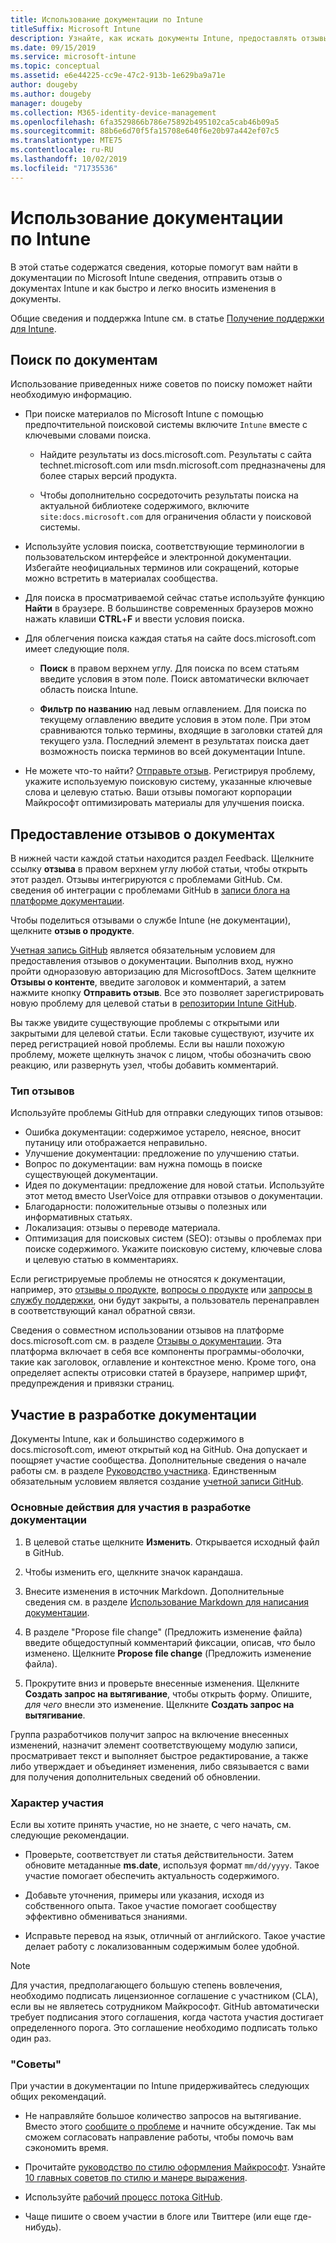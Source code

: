 ```yaml
---
title: Использование документации по Intune
titleSuffix: Microsoft Intune
description: Узнайте, как искать документы Intune, предоставлять отзывы о документах и участвовать в документах.
ms.date: 09/15/2019
ms.service: microsoft-intune
ms.topic: conceptual
ms.assetid: e6e44225-cc9e-47c2-913b-1e629ba9a71e
author: dougeby
ms.author: dougeby
manager: dougeby
ms.collection: M365-identity-device-management
ms.openlocfilehash: 6fa3529866b786e75892b495102ca5cab46b09a5
ms.sourcegitcommit: 88b6e6d70f5fa15708e640f6e20b97a442ef07c5
ms.translationtype: MTE75
ms.contentlocale: ru-RU
ms.lasthandoff: 10/02/2019
ms.locfileid: "71735536"
---
```

# <a name="using-the-intune-docs"></a>Использование документации по Intune

В этой статье содержатся сведения, которые помогут вам найти в документации по Microsoft Intune сведения, отправить отзыв о документах Intune и как быстро и легко вносить изменения в документы.

Общие сведения и поддержка Intune см. в статье [Получение поддержки для Intune](../get-support.md).

## <a name="search-the-docs"></a>Поиск по документам

 Использование приведенных ниже советов по поиску поможет найти необходимую информацию.  

- При поиске материалов по Microsoft Intune с помощью предпочтительной поисковой системы включите `Intune` вместе с ключевыми словами поиска.  

  - Найдите результаты из docs.microsoft.com. Результаты с сайта technet.microsoft.com или msdn.microsoft.com предназначены для более старых версий продукта.  

  - Чтобы дополнительно сосредоточить результаты поиска на актуальной библиотеке содержимого, включите `site:docs.microsoft.com` для ограничения области у поисковой системы.  

- Используйте условия поиска, соответствующие терминологии в пользовательском интерфейсе и электронной документации. Избегайте неофициальных терминов или сокращений, которые можно встретить в материалах сообщества.

- Для поиска в просматриваемой сейчас статье используйте функцию **Найти** в браузере. В большинстве современных браузеров можно нажать клавиши **CTRL**+**F** и ввести условия поиска.  

- Для облегчения поиска каждая статья на сайте docs.microsoft.com имеет следующие поля.  

  - **Поиск** в правом верхнем углу. Для поиска по всем статьям введите условия в этом поле. Поиск автоматически включает область поиска Intune.

  - **Фильтр по названию** над левым оглавлением. Для поиска по текущему оглавлению введите условия в этом поле. При этом сравниваются только термины, входящие в заголовки статей для текущего узла. Последний элемент в результатах поиска дает возможность поиска терминов во всей документации Intune.

- Не можете что-то найти? [Отправьте отзыв](#provide-doc-feedback). Регистрируя проблему, укажите используемую поисковую систему, указанные ключевые слова и целевую статью. Ваши отзывы помогают корпорации Майкрософт оптимизировать материалы для улучшения поиска.  

## <a name="provide-doc-feedback"></a>Предоставление отзывов о документах

В нижней части каждой статьи находится раздел Feedback. Щелкните ссылку **отзыва** в правом верхнем углу любой статьи, чтобы открыть этот раздел. Отзывы интегрируются с проблемами GitHub. См. сведения об интеграции с проблемами GitHub в [записи блога на платформе документации](https://docs.microsoft.com/teamblog/a-new-feedback-system-is-coming-to-docs).

Чтобы поделиться отзывами о службе Intune (не документации), щелкните **отзыв о продукте**.

[Учетная запись GitHub](https://github.com/join) является обязательным условием для предоставления отзывов о документации. Выполнив вход, нужно пройти одноразовую авторизацию для MicrosoftDocs. Затем щелкните **Отзывы о контенте**, введите заголовок и комментарий, а затем нажмите кнопку **Отправить отзыв**. Все это позволяет зарегистрировать новую проблему для целевой статьи в [репозитории Intune GitHub](https://github.com/MicrosoftDocs/intunedocs/issues).

Вы также увидите существующие проблемы с открытыми или закрытыми для целевой статьи. Если таковые существуют, изучите их перед регистрацией новой проблемы. Если вы нашли похожую проблему, можете щелкнуть значок с лицом, чтобы обозначить свою реакцию, или развернуть узел, чтобы добавить комментарий.

### <a name="types-of-feedback"></a>Тип отзывов

Используйте проблемы GitHub для отправки следующих типов отзывов:

- Ошибка документации: содержимое устарело, неясное, вносит путаницу или отображается неправильно.
- Улучшение документации: предложение по улучшению статьи.
- Вопрос по документации: вам нужна помощь в поиске существующей документации.
- Идея по документации: предложение для новой статьи. Используйте этот метод вместо UserVoice для отправки отзывов о документации.
- Благодарности: положительные отзывы о полезных или информативных статьях.
- Локализация: отзывы о переводе материала.
- Оптимизация для поисковых систем (SEO): отзывы о проблемах при поиске содержимого. Укажите поисковую систему, ключевые слова и целевую статью в комментариях.

Если регистрируемые проблемы не относятся к документации, например, это [отзывы о продукте](https://microsoftintune.uservoice.com/forums/291681-ideas), [вопросы о продукте](https://social.technet.microsoft.com/Forums/en-US/home?forum=microsoftintuneprod) или [запросы в службу поддержки](../get-support.md), они будут закрыты, а пользователь перенаправлен в соответствующий канал обратной связи.

Сведения о совместном использовании отзывов на платформе docs.microsoft.com см. в разделе [Отзывы о документации](https://aka.ms/sitefeedback). Эта платформа включает в себя все компоненты программы-оболочки, такие как заголовок, оглавление и контекстное меню. Кроме того, она определяет аспекты отрисовки статей в браузере, например шрифт, предупреждения и привязки страниц.

## <a name="contribute-to-docs"></a>Участие в разработке документации

Документы Intune, как и большинство содержимого в docs.microsoft.com, имеют открытый код на GitHub. Она допускает и поощряет участие сообщества. Дополнительные сведения о начале работы см. в разделе [Руководство участника](https://docs.microsoft.com/contribute). Единственным обязательным условием является создание [учетной записи GitHub](https://github.com/join).

### <a name="basic-steps-to-contribute-to-docs"></a>Основные действия для участия в разработке документации

1. В целевой статье щелкните **Изменить**. Открывается исходный файл в GitHub.  

2. Чтобы изменить его, щелкните значок карандаша.  

3. Внесите изменения в источник Markdown. Дополнительные сведения см. в разделе [Использование Markdown для написания документации](https://docs.microsoft.com/contribute/how-to-write-use-markdown).  

4. В разделе "Propose file change" (Предложить изменение файла) введите общедоступный комментарий фиксации, описав, *что* было изменено. Щелкните **Propose file change** (Предложить изменение файла).  

5. Прокрутите вниз и проверьте внесенные изменения. Щелкните **Создать запрос на вытягивание**, чтобы открыть форму. Опишите, *для чего* внесли это изменение. Щелкните **Создать запрос на вытягивание**.

Группа разработчиков получит запрос на включение внесенных изменений, назначит элемент соответствующему модулю записи, просматривает текст и выполняет быстрое редактирование, а также либо утверждает и объединяет изменения, либо связывается с вами для получения дополнительных сведений об обновлении.  

### <a name="what-to-contribute"></a>Характер участия

Если вы хотите принять участие, но не знаете, с чего начать, см. следующие рекомендации.  

- Проверьте, соответствует ли статья действительности. Затем обновите метаданные **ms.date**, используя формат `mm/dd/yyyy`. Такое участие помогает обеспечить актуальность содержимого.  

- Добавьте уточнения, примеры или указания, исходя из собственного опыта. Такое участие помогает сообществу эффективно обмениваться знаниями.

- Исправьте перевод на язык, отличный от английского. Такое участие делает работу с локализованным содержимым более удобной.  

> [!Note]  
> Для участия, предполагающего большую степень вовлечения, необходимо подписать лицензионное соглашение с участником (CLA), если вы не являетесь сотрудником Майкрософт. GitHub автоматически требует подписания этого соглашения, когда частота участия достигает определенного порога. Это соглашение необходимо подписать только один раз.

### <a name="tips"></a>"Советы"

При участии в документации по Intune придерживайтесь следующих общих рекомендаций.

- Не направляйте большое количество запросов на вытягивание. Вместо этого [сообщите о проблеме](#provide-doc-feedback) и начните обсуждение. Так мы сможем согласовать направление работы, чтобы помочь вам сэкономить время.  

- Прочитайте [руководство по стилю оформления Майкрософт](https://aka.ms/MicrosoftStyle). Узнайте [10 главных советов по стилю и манере выражения](https://docs.microsoft.com/style-guide/top-10-tips-style-voice).  

- Используйте [рабочий процесс потока GitHub](https://guides.github.com/introduction/flow/).  

- Чаще пишите о своем участии в блоге или Твиттере (или еще где-нибудь).  

